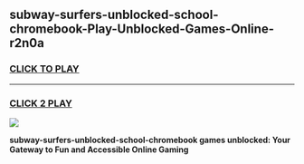 
## subway-surfers-unblocked-school-chromebook-Play-Unblocked-Games-Online-r2n0a
<h3>
<a href="https://premium76.site?title=subway-surfers-unblocked-school-chromebook&ref=25A">CLICK TO PLAY</a></h3>
<hr>

<h3>
<a href="https://premium76.site?title=subway-surfers-unblocked-school-chromebook&ref=25A">CLICK 2 PLAY</a>
  
</h3>

<a href="https://premium76.site?title=subway-surfers-unblocked-school-chromebook&ref=25A"><img src="https://clearcache.store/games.png"></a>


**subway-surfers-unblocked-school-chromebook games unblocked: Your Gateway to Fun and Accessible Online Gaming**
